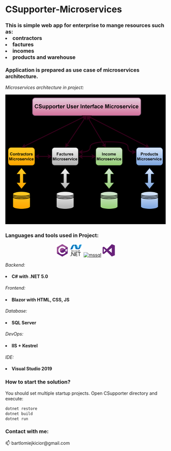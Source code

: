 # CSupporter-Microservices
<h3>This is simple web app for enterprise to mange resources such as:</br>
<li>contractors</li>
<li>factures</li>
<li>incomes</li>
<li>products and warehouse</li></br>
Application is prepared as use case of microservices architecture.</h3>
<i>Microservices architecture in project:</i></br>
<p align="center">
   <img src="https://github.com/kicbar/CSupporter-Microservices/blob/master/CSupporter.View/wwwroot/imgs/microservices_architecture-new.png?raw=true" alt="CSupporter Microservice Architecture"/>
</p>
<h3 align="left">Languages and tools used in Project:</h3>
<p align="left">
<a href="https://www.w3schools.com/cs/" target="_blank" rel="noreferrer">
<p align="center"><img src="https://raw.githubusercontent.com/devicons/devicon/master/icons/csharp/csharp-original.svg" alt="csharp" width="40" height="40"/></a> 
<a href="https://dotnet.microsoft.com/" target="_blank" rel="noreferrer"> <img src="https://raw.githubusercontent.com/devicons/devicon/master/icons/dot-net/dot-net-original-wordmark.svg" alt="dotnet" width="40" height="40"/></a>
<a href="https://www.microsoft.com/en-us/sql-server" target="_blank" rel="noreferrer"> <img src="https://www.svgrepo.com/show/303229/microsoft-sql-server-logo.svg" alt="mssql" width="40" height="40"/></a>
<a href="https://www.microsoft.com/en-us/sql-server" target="_blank" rel="noreferrer"> <img src="https://github.com/devicons/devicon/blob/master/icons/visualstudio/visualstudio-plain.svg" alt="visualstudio" width="40" height="40"/></a></p>
<i>Backend:</i>
<h4>
   <li> C# with .NET 5.0</li>
</h4>
<i>Frontend: </i>
<h4>
   <li>Blazor with HTML, CSS, JS</li>
</h4>
<i>Database:</i>
<h4>
   <li>SQL Server</li>
</h4>
<i>DevOps:</i>
<h4>
   <li>IIS + Kestrel</li>
</h4>
<i>IDE:</i>
<h4>
   <li>Visual Studio 2019</li>
</h4>
<h3>How to start the solution?</h3>
You should set multiple startup projects. 
Open CSupporter directory and execute:

```dotnet
dotnet restore
dotnet build
dotnet run
```
<h3 align="left">Contact with me:</h3>
<p align="left">📫  bartlomiejkicior@gmail.com </p>
